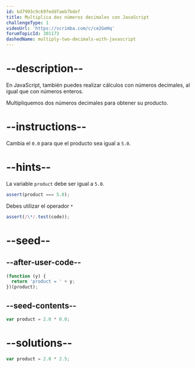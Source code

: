 ```yaml
---
id: bd7993c9c69feddfaeb7bdef
title: Multiplica dos números decimales con JavaScript
challengeType: 1
videoUrl: 'https://scrimba.com/c/ce2GeHq'
forumTopicId: 301173
dashedName: multiply-two-decimals-with-javascript
---
```


# --description--

En JavaScript, también puedes realizar cálculos con números decimales, al igual que con números enteros.

Multipliquemos dos números decimales para obtener su producto.

# --instructions--

Cambia el `0.0` para que el producto sea igual a `5.0`.

# --hints--

La variable `product` debe ser igual a `5.0`.

```js
assert(product === 5.0);
```

Debes utilizar el operador `*`

```js
assert(/\*/.test(code));
```

# --seed--

## --after-user-code--

```js
(function (y) {
  return 'product = ' + y;
})(product);
```

## --seed-contents--

```js
var product = 2.0 * 0.0;
```

# --solutions--

```js
var product = 2.0 * 2.5;
```
